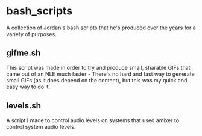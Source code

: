 # bash_scripts
A collection of Jordan's bash scripts that he's produced over the years for a
variety of purposes.

## gifme.sh
This script was made in order to try and produce small, sharable GIFs that came
out of an NLE much faster - There's no hard and fast way to generate small GIFs
(as it does depend on the content), but this was my quick and easy way to do it.

## levels.sh
A script I made to control audio levels on systems that used amixer to control
system audio levels.